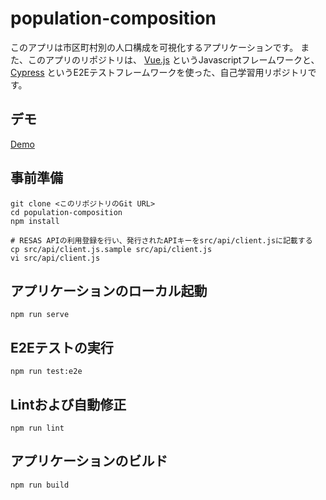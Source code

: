 # population-composition

このアプリは市区町村別の人口構成を可視化するアプリケーションです。
また、このアプリのリポジトリは、 [Vue.js](https://jp.vuejs.org/index.html) というJavascriptフレームワークと、 [Cypress](https://www.cypress.io) というE2Eテストフレームワークを使った、自己学習用リポジトリです。

## デモ

[Demo](https://population-composition-d261d.web.app)

## 事前準備

```
git clone <このリポジトリのGit URL>
cd population-composition
npm install
```

```
# RESAS APIの利用登録を行い、発行されたAPIキーをsrc/api/client.jsに記載する
cp src/api/client.js.sample src/api/client.js
vi src/api/client.js
```

## アプリケーションのローカル起動
```
npm run serve
```

## E2Eテストの実行
```
npm run test:e2e
```

## Lintおよび自動修正
```
npm run lint
```

## アプリケーションのビルド
```
npm run build
```

